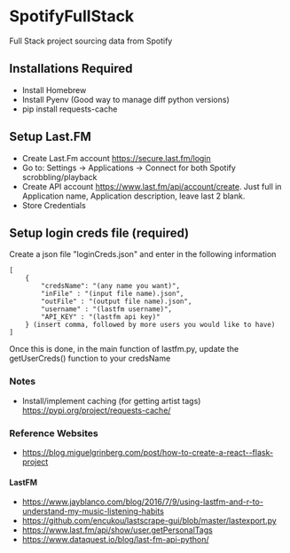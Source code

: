 # SpotifyFullStack
Full Stack project sourcing data from Spotify

## Installations Required
*	Install Homebrew
*	Install Pyenv (Good way to manage diff python versions)
*	pip install requests-cache

## Setup Last.FM
* Create Last.Fm account https://secure.last.fm/login
* Go to: Settings -> Applications -> Connect for both Spotify scrobbling/playback
* Create API account https://www.last.fm/api/account/create. Just full in Application name, Application description, leave last 2 blank.
* Store Credentials

## Setup login creds file (required)
Create a json file "loginCreds.json" and enter in the following information
```
[
    {
        "credsName": "(any name you want)",
        "inFile" : "(input file name).json",
        "outFile" : "(output file name).json",
        "username" : "(lastfm username)",
        "API_KEY" : "(lastfm api key)"
    } (insert comma, followed by more users you would like to have)
]
```
Once this is done, in the main function of lastfm.py, update the getUserCreds() function to your credsName


### Notes
* Install/implement caching (for getting artist tags) https://pypi.org/project/requests-cache/

### Reference Websites
* https://blog.miguelgrinberg.com/post/how-to-create-a-react--flask-project
#### LastFM
* https://www.jayblanco.com/blog/2016/7/9/using-lastfm-and-r-to-understand-my-music-listening-habits
* https://github.com/encukou/lastscrape-gui/blob/master/lastexport.py
* https://www.last.fm/api/show/user.getPersonalTags
* https://www.dataquest.io/blog/last-fm-api-python/

